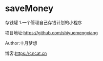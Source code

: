 # saveMoney
存钱罐
1.一个管理自己存钱计划的小程序

项目地址:https://github.com/shiyuemengxiang

Author:十月梦想

博客:https://cncat.cn
